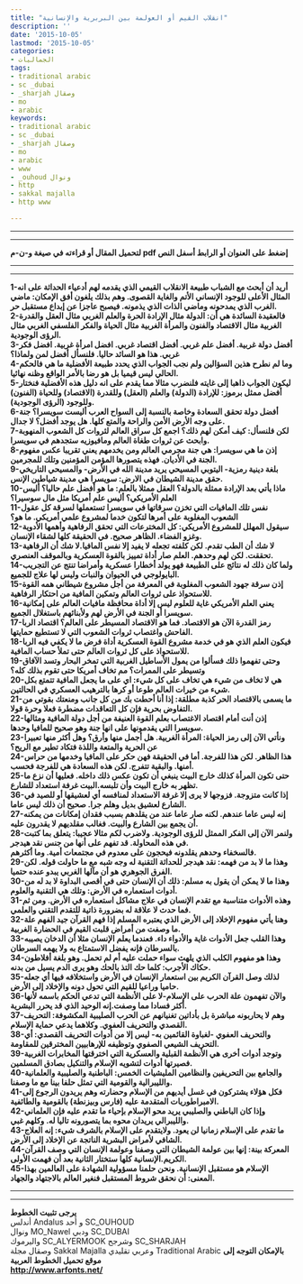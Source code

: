 ```yaml
---
title: "انقلاب القيم أو العولمة بين البربرية والإنسانية"
description: ''
date: '2015-10-05'
lastmod: '2015-10-05'
categories:
- الجماليات
tags:
- traditional arabic
- sc _dubai
- _sharjah وصقال
- mo
- arabic
keywords:
- traditional arabic
- sc _dubai
- _sharjah وصقال
- mo
- arabic
- www
- _ouhoud ونوال
- http
- sakkal majalla
- http www

---
```

---

---

**لتحميل المقال أو قراءته في صيغة و-ن-م pdf إضغط على العنوان أو الرابط أسفل النص**

---



---

**1-أريد أن أبحث مع الشباب طبيعة الانقلاب القيمي الذي يقدمه لهم أدعياء الحداثة على انه المثال الأعلى للوجود الإنساني الأتم والغاية القصوى. وهم بذلك يلغون أفق الإمكان: ماضي الغرب الذي يمدحونه وماضي الذات الذي يذمونه. فيصبح عاجزا عن إبداع مستقبل حر.  
2-فالعقيدة السائدة هي أن: الدولة مثال الإرادة الحرة والعلم الغربي مثال العقل والقدرة الغربية مثال الاقتصاد والفنون والمرأة الغربية مثال الحياة والفكر الفلسفي الغربي مثال الرؤى الوجودية.  
3-أفضل دولة غربية. أفضل علم غربي. أفضل اقتصاد غربي. افضل امرأة غربية. افضل فكر غربي. هذا هو السائد حاليا. فلنسأل أفضل لمن ولماذا؟  
4-وما لم نطرح هذين السؤالين ولم نجب الجواب الذي يحدد طبيعة الأفضلية ما هي فالحكم الحالي ليس قيميا بل هو رضا بالأمر الواقع وظنه نهائيا.  
5-ليكون الجواب ذاهبا إلى غايته فلنضرب مثالا مما يقدم على انه دليل هذه الأفضلية فنختار أفضل ممثل برموز: للإرادة (الدولة) والعلم (العقل) وللقدرة (الاقتصاد) وللحياة (الفنون) وللوجود (الرؤى الوجودية).  
6-أفضل دولة تحقق السعادة وخاصة بالنسبة إلى السواح العرب أليست سويسرا؟ جنة على وجه الأرض الأمن والراحة والمتع كلها. هل يوجد أفضل؟ لا جدال.  
7-لكن فلنسأل: كيف أمكن لهم ذلك؟ اجمع كل سراق العالم لثروات كل الشعوب المنهوبة وابحث عن ثروات طغاة العالم ومافيوزيه ستجدهم في سويسرا.  
8-إذن ما هي سويسرا: هي جنة مجرمي العالم ومن يخدمهم يعني تقريبا عكس مفهوم الجنة في الأديان. فهذه يتصورها المؤمن المؤمنين وتلك للمجرمين.  
9-بلغة دينية رمزية- اليتوبي المسيحي يريد مدينة الله في الأرض- والمسيحي التاريخي حقق مدينة الشيطان في الارض: سويسرا هي مدينة شياطين الإنس.  
10-ماذا يأتي بعد الإرادة ممثلة بالدولة؟ العقل ممثلا بالعلم: ما هو أفضل علم حاليا؟ أليس العلم الأمريكي؟ أليس علم أمريكا مثل مال سوسيرا؟  
11-نفس تلك المافيات التي تخزن سرقاتها في سويسرا تستعملها لسرقة كل عقول الشعوب المغلوبة على أمرها لتكون خدما لمشروع علمي أمريكي. ما هو؟  
12-سيقول المهلل للمشروع الأمريكي: كل المخترعات التي تحقق الرفاهية وأهمها الأدوية وغزو الفضاء. الظاهر صحيح. في الحقيقة كلها لشقاء الإنسان.  
13-لا شك أن الطب تقدم. لكن كلفته تجعله لا يفيد إلا نفس المافيا.لا شك أن الرفاهية تحققت. لكن لهم وحدهم. العلم صار أداة تمييز بالقوة العسكرية وبالموقف العنصري.  
14-ولما كان ذلك له نتائج على الطبيعة فهو يولد أخطارا عسكرية وأمراضا تنتج عن التجريب البايولوجي في الحيوان والنبات وليس لها علاج للجميع.  
15-إذن سرقة جهود الشعوب المغلوبة في المعرفة من أجل مشروع شيطاني همه القوة للاستحواذ على ثروات العالم وتمكين المافية من احتكار الرفاهية.  
16-يعني العلم الأمريكي غاية للعلوم ليس إلا أداة محافظة مافيات العالم على إمكانية سويسرا أو الجنة في الأرض لهم ولأبنائهم باستغلال الجميع.  
17-رمز القدرة الآن هو الاقتصاد. فما هو الاقتصاد المسيطر على العالم؟ اقتصاد الربا الفاحش واغتصاب ثروات الشعوب التي لا تستطيع حمايتها.  
18-فيكون العلم الذي هو في خدمة مشروع القوة العسكرية أداة فرض ما لا يكفي فيه الربا للاستحواذ على كل ثروات العالم حتى تملأ حساب المافية.  
19-وحتى تفهموا ذلك فسألوا من يمول الأساطيل الغربية التي تمخر البحار وتسد الآفاق وتسيطر على الممرات؟ مم تخاف أمريكا حتى تقوم بذلك كله؟  
20-هي لا تخاف من شيء هي تخاف على كل شيء: اي على ما يجعل المافية تتمتع بكل شيء من خيرات العالم طوعا أو كرها بالترهيب العسكري في الحالتين.  
21-ما يسمى بالاقتصاد الحر كذبة مطلقة: إذا أنا أحطت بك من كل جانب ومنعتك بقوتي من التفاوض بحرية فإن كل التعاقدات مضطرة فعلا وحرة قولا.  
22-إذن أنت أمام اقتصاد الاغتصاب بعلم القوة العنيفة من أجل دولة المافية ومثالها سويسرا التي يقدمونها على انها جنة وهو صحيح للمافيا وحدها.  
23-ونأتي الآن إلى رمز الحياة: المرأة الغربية. هل أجمل منها وأرق؟ وهل أكثر منها تعبيرا عن الحرية والمتعة واللذة فتكاد تطير مع الريح؟  
24-هذا الظاهر. لكن هذا للفرجة. أما في الحقيقة فهن حكر على المافيا وخدمها من حراس أمنها. والبقية تتفرج. لكن هذه السعادة هي للفرجة فحسب.  
25-حتى تكون المرأة كذلك خارج البيت ينبغي أن تكون عكس ذلك داخله. فعليها أن نزع ما تظهر به خارج البيت وأن تلبسه.البيت غرفة استعداد للشارع.  
36-إذا كانت متزوجة. فزوجها لا يرى إلا غرفة الاستعداد لمنافسه أي لعشيقها أو للصيد في الشارع لعشيق بديل وهلم جرا. صحيح أن ذلك ليس عاما.  
27-إنه ليس عاما عندهم. لكنه صار عاما عند من يقلدهم بسبب فقدان إمكانات من يمكنه أن يجمع بين الشارع والبيت. فغالب مقلديهم لا يقدرون عليه.  
28-ولنمر الآن إلى الفكر الممثل للرؤى الوجودية. ولاضرب لكم مثالا عجيبا: يتعلق بما كتبت في هذه المحاولة. قد تفهم على أنها من جنس نقد هيدجر.  
فالسخفاء وحدهم يقلدونه فيحجون على معدوم في مجتمعات أمية. وما أكثرهم.  
29-وهذا ما لا بد من فهمه: نقد هيدجر للحداثة التقنية له وجه شبه مع ما حاولت قوله. لكن الفرق الجوهري هو أن مآلها الغربي يبدو عنده حتميا.  
30-وهذا ما لا يمكن أن يقول به مسلم: ذلك أن الإنسان حتى في أقصى البداوة لا بد له من أدوات استعماره في الأرض: وتلك هي التقنية والعلوم.  
31-وهذه الأدوات متناسبة مع تقدم الإنسان في علاج مشاكل استعماره في الأرض. ومن ثم فما حدث لا علاقة له بضرورة ذاتية للتقدم التقني والعلمي.  
32-وهنا يأتي مفهوم الإخلاد إلى الأرض الذي يعتبره المسلم إذا فهم القرآن جيد الفهم علة ما وصفت من أمراض قلبت القيم في الحضارة الغربية.  
33-وهذا القلب جعل الأدوات غاية والأدواء داء. فعندما يعلم الإنسان مثلا أن الدخان يصيبه بالسرطان فإنه يفضل الاستمتاع به ولا يهمه السرطان.  
34-وهذا هو مفهوم الكلب الذي يلهث سواء حملت عليه أم لم تحمل. وهو بلغة أفلاطون حكاك الأجرب: كلما حك التذ بالحك وهو يرى الدم يسيل من بدنه.  
35-لذلك وصل القرآن الكريم بين استعمار الإنسان في الأرض واستخلافه فيها أي جعله حاميا وراعيا للقيم التي تحول دونه والإخلاد إلى الأرض.  
36-والآن تفهمون علة الحرب على الإسلام-لا على الأنظمة التي تدعي الحكم باسمه لأنها أكثر فسادا مما وصفت.إنه الوحيد الذي قد يحرر البشرية.  
37-وهم لا يحاربونه مباشرة بل بأداتين تغنيانهم عن الحرب الصليبية المكشوفة: التحريف القصدي والتحريف العفوي. وكلاهما يدعي حماية الإسلام.  
38-والتحريف العفوي -لغباوة القائمين به- ليس إلا من أدوات التحريف القصدي: أي التحريف الشيعي الصفوي وتوظيفه للإرهابيين المخترقين للمقاومة.  
39-وتوجد أدوات أخرى هي الأنظمة القبلية والعسكرية التي اخترقتها المخابرات الغربية فصيرتها أدوات لتشويه الإسلام والتنكيل بصادق المسلمين.  
40-والجامع بين التحريفين والنظامين المليشيات الخمس: الباطنية والصليبية والعلمانية والليبرالية والقومية التي تمثل حلفا بينا مع ما وصفنا.  
41-فكل هؤلاء يشتركون في غسل أيديهم من الإسلام وحضارته وهم يريدون الرجوع إلى الامبراطوريات المتقدمة عليه (فارس وبيزنطة) بالقومية والطائفية.  
42-وإذا كان الباطني والصليبي يريد محو الإسلام بإحياء ما تقدم عليه فإن العلماني والليبرالي يريدان محوه بما يتصورونه تاليا له. وكلهم غبي.  
43-ما تقدم على الإسلام زمانيا لن يعود. ولايتقدم على الإسلام بالشرف شيء: إنه العلاج الشافي لأمراض البشرية الناتجة عن الإخلاد إلى الأرض.  
44-المعركة بينة: إنها بين عولمة الشيطان التي وصفنا وعولمة الإنسان التي وصف القرآن الكريم.الإنسانية كلها ستختار الثانية بعد أن فهمت الأولى.  
45-الإسلام هو مستقبل الإنسانية. ونحن حلمنا مسؤولية الشهادة على العالمين بهذا المعنى: أن نحقق شروط المستقبل فنغير العالم بالاجتهاد والجهاد.**

---

---

**يرجى تثبيت الخطوط**   
 أندلس Andalus  و أحد SC\_OUHOUD  
 ونوال MO\_Nawel  ودبي SC\_DUBAI   
 واليرموك SC\_ALYERMOOK  وشرجح SC\_SHARJAH   
 وصقال مجلة Sakkal Majalla وعربي تقليدي Traditional Arabic  **بالإمكان التوجه إلى موقع تحميل الخطوط العربية  
 http://www.arfonts.net/**

###